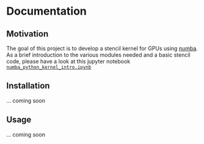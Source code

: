# Documentation

## Motivation

The goal of this project is to develop a stencil kernel for GPUs using [numba](https://numba.pydata.org/). 
As a brief introduction to the various modules needed and a basic stencil code, please have a look at this 
jupyter notebook [`numba_python_kernel_intro.ipynb`](https://nbviewer.jupyter.org/github/ComputationalRadiationPhysics/stencil_filter_on_GPU/blob/master/docs/numba_python_kernel_intro.ipynb)

## Installation

... coming soon 

## Usage

... coming soon

